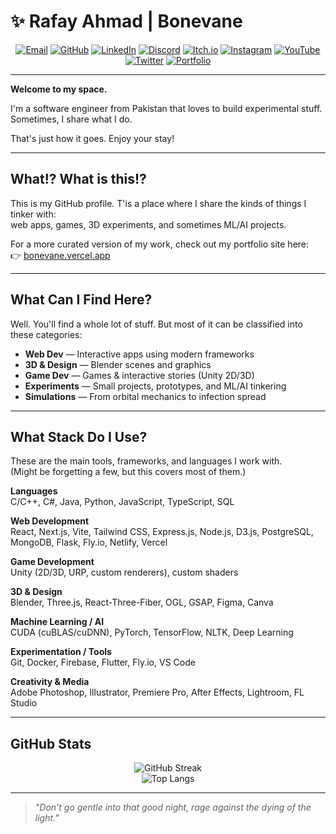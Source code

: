 # ✨ Rafay Ahmad | Bonevane

<div align="center">

[![Email](https://img.shields.io/badge/Email-34A853?style=flat&logo=gmail&logoColor=white)](mailto:rahmad.atomic44@gmail.com)
[![GitHub](https://img.shields.io/badge/GitHub-181717?style=flat&logo=github&logoColor=white)](https://github.com/bonevane)
[![LinkedIn](https://img.shields.io/badge/LinkedIn-0A66C2?style=flat&logo=linkedin&logoColor=white)](https://linkedin.com/in/rafay-ahmad)
[![Discord](https://img.shields.io/badge/Discord-5865F2?style=flat&logo=discord&logoColor=white)](https://discord.com/users/bonevane)
[![Itch.io](https://img.shields.io/badge/Itch.io-FA5C5C?style=flat&logo=itchdotio&logoColor=white)](https://bonevane.itch.io)
[![Instagram](https://img.shields.io/badge/Instagram-E4405F?style=flat&logo=instagram&logoColor=white)](https://instagram.com/rafay_ahmad44)
[![YouTube](https://img.shields.io/badge/YouTube-FF0000?style=flat&logo=youtube&logoColor=white)](https://youtube.com/@bonevane)
[![Twitter](https://img.shields.io/badge/Twitter-000000?style=flat&logo=x&logoColor=white)](https://x.com/Bonevane_YT)
[![Portfolio](https://img.shields.io/badge/Portfolio-4285F4?style=flat&logo=googlechrome&logoColor=white)](https://bonevane.vercel.app)

</div>

---

**Welcome to my space.**

I'm a software engineer from Pakistan that loves to build experimental stuff. Sometimes, I share what I do.

That's just how it goes. Enjoy your stay!

---

## What!? What is this!?

This is my GitHub profile. T'is a place where I share the kinds of things I tinker with:  
web apps, games, 3D experiments, and sometimes ML/AI projects.  

For a more curated version of my work, check out my portfolio site here:  
👉 [bonevane.vercel.app](https://bonevane.vercel.app)

---

## What Can I Find Here?  

Well. You'll find a whole lot of stuff. But most of it can be classified into these categories:

- **Web Dev** — Interactive apps using modern frameworks  
- **3D & Design** — Blender scenes and graphics  
- **Game Dev** — Games & interactive stories (Unity 2D/3D)  
- **Experiments** — Small projects, prototypes, and ML/AI tinkering  
- **Simulations** — From orbital mechanics to infection spread

___

## What Stack Do I Use?

These are the main tools, frameworks, and languages I work with.  
(Might be forgetting a few, but this covers most of them.)

**Languages**  
C/C++, C#, Java, Python, JavaScript, TypeScript, SQL  

**Web Development**  
React, Next.js, Vite, Tailwind CSS, Express.js, Node.js, D3.js, PostgreSQL, MongoDB, Flask, Fly.io, Netlify, Vercel  

**Game Development**  
Unity (2D/3D, URP, custom renderers), custom shaders  

**3D & Design**  
Blender, Three.js, React-Three-Fiber, OGL, GSAP, Figma, Canva  

**Machine Learning / AI**  
CUDA (cuBLAS/cuDNN), PyTorch, TensorFlow, NLTK, Deep Learning 

**Experimentation / Tools**  
Git, Docker, Firebase, Flutter, Fly.io, VS Code  

**Creativity & Media**  
Adobe Photoshop, Illustrator, Premiere Pro, After Effects, Lightroom, FL Studio

___

## GitHub Stats

<div align="center">

![GitHub Streak](https://streak-stats.demolab.com?user=bonevane&theme=tokyonight&hide_border=true)  
![Top Langs](https://github-readme-stats.vercel.app/api/top-langs/?username=bonevane&layout=compact&theme=tokyonight&hide_border=true)

</div>

---

> _"Don't go gentle into that good night, rage against the dying of the light."_
